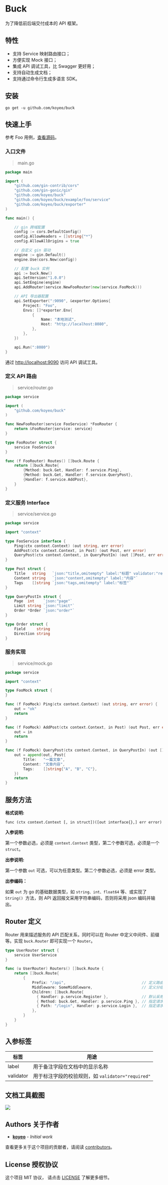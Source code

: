 # Buck

为了降低前后端交付成本的 API 框架。

## 特性

* 支持 Service 映射路由接口；
* 方便实现 Mock 接口；
* 集成 API 调试工具，比 Swagger 更好用；  
* 支持自动生成文档；
* 支持通过命令行生成多语言 SDK。

## 安装

```
go get -u github.com/koyeo/buck
```

## 快速上手

参考 Foo 用例，[查看源码]()。

### 入口文件

> main.go

```go
package main

import (
    "github.com/gin-contrib/cors"
    "github.com/gin-gonic/gin"
    "github.com/koyeo/buck"
    "github.com/koyeo/buck/example/foo/service"
    "github.com/koyeo/buck/exporter"
)

func main() {

    // gin 跨域配置
    config := cors.DefaultConfig()
    config.AllowHeaders = []string{"*"}
    config.AllowAllOrigins = true

    // 自定义 gin 驱动
    engine := gin.Default()
    engine.Use(cors.New(config))

    // 配置 buck 实例
    api := buck.New()
    api.SetVersion("1.0.0")
    api.SetEngine(engine)
    api.AddRouter(service.NewFooRouter(new(service.FooMock)))

    // API 导出器配置
    api.SetExporter(":9090", &exporter.Options{
        Project: "Foo",
        Envs: []*exporter.Env{
            {
                Name: "本地测试",
                Host: "http://localhost:8080",
            },
        },
    })

    api.Run(":8080")
}
```
通过 [http://localhost:9090](http://localhost:9090) 访问 API 调试工具。

### 定义 API 路由

> service/router.go

```go
package service

import (
	"github.com/koyeo/buck"
)

func NewFooRouter(service FooService) *FooRouter {
	return &FooRouter{service: service}
}

type FooRouter struct {
	service FooService
}

func (f FooRouter) Routes() []buck.Route {
	return []buck.Route{
		{Method: buck.Get, Handler: f.service.Ping},
		{Method: buck.Get, Handler: f.service.QueryPost},
		{Handler: f.service.AddPost},
	}
}
```

### 定义服务 Interface

> service/service.go

```go
package service

import "context"

type FooService interface {
    Ping(ctx context.Context) (out string, err error)
    AddPost(ctx context.Context, in Post) (out Post, err error)
    QueryPost(ctx context.Context, in QueryPostIn) (out []Post, err error)
}

type Post struct {
    Title   string   `json:"title,omitempty" label:"标题" validator:"required"`
    Content string   `json:"content,omitempty" label:"内容"`
    Tags    []string `json:"tags,omitempty" label:"标签"`
}

type QueryPostIn struct {
    Page  int    `json:"page"`
    Limit string `json:"limit"`
    Order *Order `json:"order"`
}

type Order struct {
    Field     string
    Direction string
}
```

### 服务实现

> service/mock.go

```go
package service

import "context"

type FooMock struct {
}

func (f FooMock) Ping(ctx context.Context) (out string, err error) {
	out = "ok"
	return
}

func (f FooMock) AddPost(ctx context.Context, in Post) (out Post, err error) {
	out = in
	return
}

func (f FooMock) QueryPost(ctx context.Context, in QueryPostIn) (out []Post, err error) {
	out = append(out, Post{
		Title:   "一篇文章",
		Content: "文章内容",
		Tags:    []string{"A", "B", "C"},
	})
	return
}

```



## 服务方法

**格式说明:**

```
func (ctx context.Context [, in struct])([out interface{},] err error)
```

**入参说明:**

第一个参数必选，必须是 `context.Context` 类型，第二个参数可选，必须是一个 `struct`。

**出参说明:**

第一个参数 `out` 可选，可以为任意类型。第二个参数必选，必须是 error 类型。



**出参编码：**

如果 `out` 为 go 的基础数据类型，如 `string、int、float64` 等、或实现了 `String() `方法，则 API 返回报文采用字符串编码，否则将采用 json 编码并输出。

## Router 定义

Router 用来描述服务的 API 匹配关系，同时可以在 Router 中定义中间件、前缀等。实现 `buck.Router` 即可实现一个 `Router`。

```go
type UserRouter struct {
    service UserService
}

func (u UserRouter) Routers() []buck.Route {
    return []buck.Route{
        {
            Prefix: "/api",                                  // 定义路由分组前缀
            Middleware: SomeMiddleware,                      // 定义分组中间件
            Children: []buck.Route{
              { Handler: p.service.Register },               // 默认采用 Post 方法，Handler 方法名作为路径    
              { Method: buck.Get, Handler: p.service.Ping }, // 指定请求方法
              { Path: "/login", Handler: p.service.Login },  // 指定请求路径
            },
        }    
    }   
}
```

## 入参标签

| 标签        | 用途                                   |
| --------- | ------------------------------------ |
| label     | 用于备注字段在文档中的显示名称                      |
| validator | 用于标注字段的校验规则，如 `validator="required"` |

## 文档工具截图 

![](images/exporter2.png)

## Authors 关于作者

- [**koyeo**](https://github.com/koeyo) - *Initial work* 

查看更多关于这个项目的贡献者，请阅读 [contributors](https://gist.github.com/wangyan/6e8021667fe7f2082d153bed2d764618#)。

## License 授权协议

这个项目 MIT 协议， 请点击 [LICENSE](https://choosealicense.com/licenses/mit) 了解更多细节。